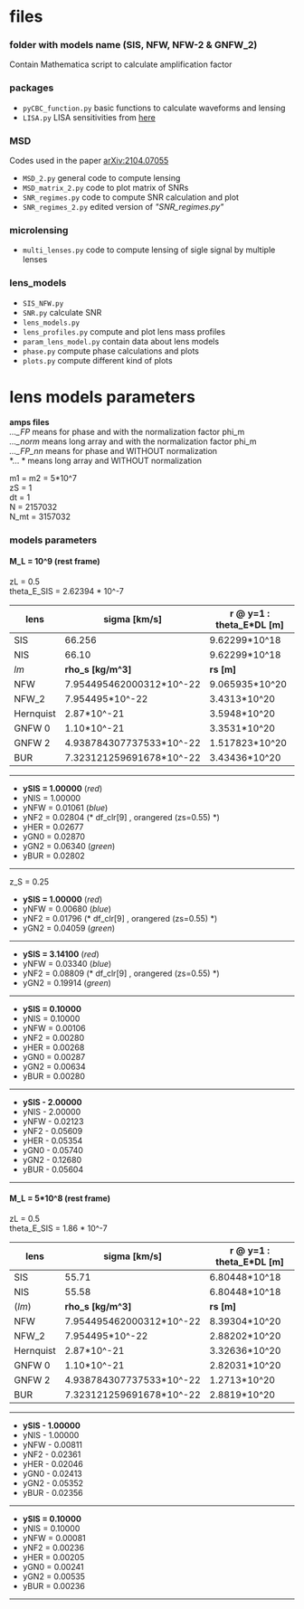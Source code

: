 # files

### folder with models name (SIS, NFW, NFW-2 & GNFW_2)
Contain Mathematica script to calculate amplification factor

### packages
- `pyCBC_function.py` basic functions to calculate waveforms and lensing
- `LISA.py` LISA sensitivities from [here](https://github.com/eXtremeGravityInstitute/LISA_Sensitivity/tree/1)

### MSD
Codes used in the paper [arXiv:2104.07055](https://arxiv.org/abs/2104.07055)

- `MSD_2.py` general code to compute lensing 
- `MSD_matrix_2.py` code to plot matrix of SNRs
- `SNR_regimes.py` code to compute SNR calculation and plot
- `SNR_regimes_2.py` edited version of *"SNR_regimes.py"*

### microlensing
- `multi_lenses.py` code to compute lensing of sigle signal by multiple lenses

### lens_models
- `SIS_NFW.py`
- `SNR.py` calculate SNR
- `lens_models.py` 
- `lens_profiles.py` compute and plot lens mass profiles
- `param_lens_model.py` contain data about lens models
- `phase.py` compute phase calculations and plots
- `plots.py` compute different kind of plots

# lens models parameters

**amps files** </br>
*..._FP*    means for phase  and with the normalization factor phi_m </br>
*..._norm*  means long array and with the normalization factor phi_m </br>
*..._FP_nn* means for phase  and WITHOUT normalization </br>
*... * means long array and WITHOUT normalization </br>


m1 = m2 = 5*10^7</br> 
zS = 1</br>
dt = 1</br>
N = 2157032</br>
N_mt = 3157032</br>

### models parameters

#### M_L = 10^9 (rest frame)

zL = 0.5</br>
theta_E_SIS = 2.62394 * 10^-7
		
lens |sigma [km/s]| r @ y=1 : theta_E*DL [m]
-----|------------|-------------------------
SIS | 66.256 | 9.62299*10^18  
NIS | 66.10 | 9.62299*10^18 
 *lm* |**rho_s [kg/m^3]** | **rs [m]**
NFW | 7.954495462000312*10^-22 | 9.065935*10^20
NFW_2 | 7.954495*10^-22 | 3.4313*10^20
Hernquist | 2.87*10^-21 | 3.5948*10^20
GNFW 0 | 1.10*10^-21 | 3.3531*10^20
GNFW 2 | 4.938784307737533*10^-22 | 1.517823*10^20
BUR | 7.323121259691678*10^-22 | 3.43436*10^20
 
------------------

- **ySIS = 1.00000** (*red*) 
- yNIS = 1.00000    
- yNFW = 0.01061 (*blue*)  
- yNF2 = 0.02804 (* df_clr[9] , orangered (zs=0.55)  *)
- yHER = 0.02677    
- yGN0 = 0.02870    
- yGN2 = 0.06340 (*green*)
- yBUR = 0.02802

------------------

z_S = 0.25
- **ySIS = 1.00000** (*red*)   
- yNFW = 0.00680 (*blue*)  
- yNF2 = 0.01796 (* df_clr[9] , orangered (zs=0.55)  *)   
- yGN2 = 0.04059 (*green*)

------------------

- **ySIS = 3.14100** (*red*)   
- yNFW = 0.03340 (*blue*)  
- yNF2 = 0.08809 (* df_clr[9] , orangered (zs=0.55)  *)   
- yGN2 = 0.19914 (*green*)

------------------

- **ySIS = 0.10000**
- yNIS = 0.10000
- yNFW = 0.00106
- yNF2 = 0.00280
- yHER = 0.00268
- yGN0 = 0.00287
- yGN2 = 0.00634
- yBUR = 0.00280

------------------

- **ySIS - 2.00000**
- yNIS - 2.00000
- yNFW - 0.02123
- yNF2 - 0.05609
- yHER - 0.05354
- yGN0 - 0.05740
- yGN2 - 0.12680
- yBUR - 0.05604

------------------

#### M_L = 5*10^8 (rest frame)

zL = 0.5</br>
theta_E_SIS = 1.86 * 10^-7
		
lens |sigma [km/s]| r @ y=1 : theta_E*DL [m]
-----|------------|-------------------------
SIS |         55.71 	|     	                6.80448*10^18  
NIS     |     55.58      |                     6.80448*10^18 
(*lm*) | **rho_s	[kg/m^3]**|		**rs [m]**
NFW |          7.954495462000312*10^-22   |     8.39304*10^20
NFW_2   |     7.954495*10^-22    |             2.88202*10^20
Hernquist |	2.87*10^-21 |                     3.32636*10^20
GNFW 0	| 1.10*10^-21     |                2.82031*10^20
GNFW 2 |	4.938784307737533*10^-22 |	1.2713*10^20
BUR |         7.323121259691678*10^-22 |       2.8819*10^20

------------------

- **ySIS - 1.00000**
- yNIS - 1.00000
- yNFW - 0.00811
- yNF2 - 0.02361
- yHER - 0.02046
- yGN0 - 0.02413
- yGN2 - 0.05352
- yBUR - 0.02356

------------------

- **ySIS = 0.10000**
- yNIS = 0.10000
- yNFW = 0.00081
- yNF2 = 0.00236
- yHER = 0.00205
- yGN0 = 0.00241
- yGN2 = 0.00535
- yBUR = 0.00236

------------------
